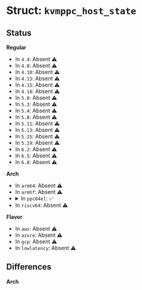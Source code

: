 # Struct: <code>kvmppc_host_state</code>

## Status
<b>Regular</b>
<ul>
<li>
In <code>4.4</code>: Absent ⚠️
</li>
<li>
In <code>4.8</code>: Absent ⚠️
</li>
<li>
In <code>4.10</code>: Absent ⚠️
</li>
<li>
In <code>4.13</code>: Absent ⚠️
</li>
<li>
In <code>4.15</code>: Absent ⚠️
</li>
<li>
In <code>4.18</code>: Absent ⚠️
</li>
<li>
In <code>5.0</code>: Absent ⚠️
</li>
<li>
In <code>5.3</code>: Absent ⚠️
</li>
<li>
In <code>5.4</code>: Absent ⚠️
</li>
<li>
In <code>5.8</code>: Absent ⚠️
</li>
<li>
In <code>5.11</code>: Absent ⚠️
</li>
<li>
In <code>5.13</code>: Absent ⚠️
</li>
<li>
In <code>5.15</code>: Absent ⚠️
</li>
<li>
In <code>5.19</code>: Absent ⚠️
</li>
<li>
In <code>6.2</code>: Absent ⚠️
</li>
<li>
In <code>6.5</code>: Absent ⚠️
</li>
<li>
In <code>6.8</code>: Absent ⚠️
</li>
</ul>
<b>Arch</b>
<ul>
<li>
In <code>arm64</code>: Absent ⚠️
</li>
<li>
In <code>armhf</code>: Absent ⚠️
</li>
<li>
<details>
<summary>In <code>ppc64el</code>: ✅</summary>

```c
struct kvmppc_host_state {
    ulong host_r1;
    ulong host_r2;
    ulong host_msr;
    ulong vmhandler;
    ulong scratch0;
    ulong scratch1;
    ulong scratch2;
    u8 in_guest;
    u8 restore_hid5;
    u8 napping;
    u8 hwthread_req;
    u8 hwthread_state;
    u8 host_ipi;
    u8 ptid;
    u8 tid;
    u8 fake_suspend;
    struct kvm_vcpu *kvm_vcpu;
    struct kvmppc_vcore *kvm_vcore;
    void *xics_phys;
    void *xive_tima_phys;
    void *xive_tima_virt;
    u32 saved_xirr;
    u64 dabr;
    u64 host_mmcr[7];
    u32 host_pmc[8];
    u64 host_purr;
    u64 host_spurr;
    u64 host_dscr;
    u64 dec_expires;
    struct kvm_split_mode *kvm_split_mode;
    u64 cfar;
    u64 ppr;
    u64 host_fscr;
};
```
</details>
</li>
<li>
In <code>riscv64</code>: Absent ⚠️
</li>
</ul>
<b>Flavor</b>
<ul>
<li>
In <code>aws</code>: Absent ⚠️
</li>
<li>
In <code>azure</code>: Absent ⚠️
</li>
<li>
In <code>gcp</code>: Absent ⚠️
</li>
<li>
In <code>lowlatency</code>: Absent ⚠️
</li>
</ul>

## Differences
<b>Arch</b>
<ul>
</ul>
